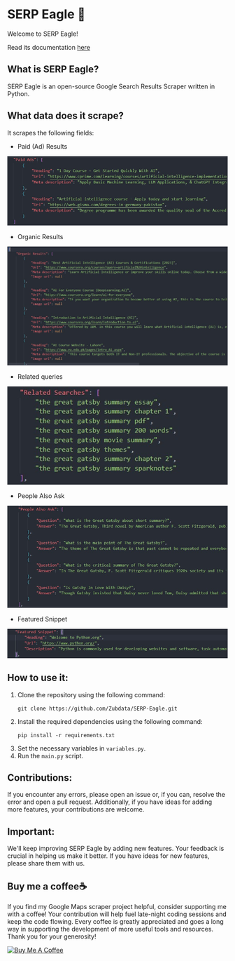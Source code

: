 # SERP Eagle 🦅

Welcome to SERP Eagle!

Read its documentation [here](https://zubdata.com/tools/serp-eagle/)

## What is SERP Eagle?
SERP Eagle is an open-source Google Search Results Scraper written in Python.

## What data does it scrape?
It scrapes the following fields:
- Paid (Ad) Results

<img src="Readme assets\paid ads.jpg" alt="paid ads serp eagle">

- Organic Results

<img src="Readme assets\organic results.jpg" alt="organic results serp eagle">

- Related queries

<img src="Readme assets\related searches.jpg" alt="related searches serp eagle">

- People Also Ask

<img src="Readme assets\people also ask.jpg" alt="people also ask serp eagle">

- Featured Snippet

<img src="Readme assets\featured snippet.jpg" alt="featured snippet serp eagle">

## How to use it:
1. Clone the repository using the following command:
   ```
   git clone https://github.com/Zubdata/SERP-Eagle.git
   ```
2. Install the required dependencies using the following command:
   ```
   pip install -r requirements.txt
   ```
4. Set the necessary variables in `variables.py`.
5. Run the `main.py` script.


## Contributions:
If you encounter any errors, please open an issue or, if you can, resolve the error and open a pull request. Additionally, if you have ideas for adding more features, your contributions are welcome.

## Important:
We'll keep improving SERP Eagle by adding new features. Your feedback is crucial in helping us make it better. If you have ideas for new features, please share them with us.

## Buy me a coffee☕
If you find my Google Maps scraper project helpful, consider supporting me with a coffee! Your contribution will help fuel late-night coding sessions and keep the code flowing. Every coffee is greatly appreciated and goes a long way in supporting the development of more useful tools and resources. Thank you for your generosity!

[![Buy Me A Coffee](https://img.buymeacoffee.com/button-api/?slug=zubdata&button_colour=FFDD00&font_colour=000000&font_family=Lato&outline_colour=000000&coffee_colour=ffffff)](https://www.buymeacoffee.com/zubdata)
